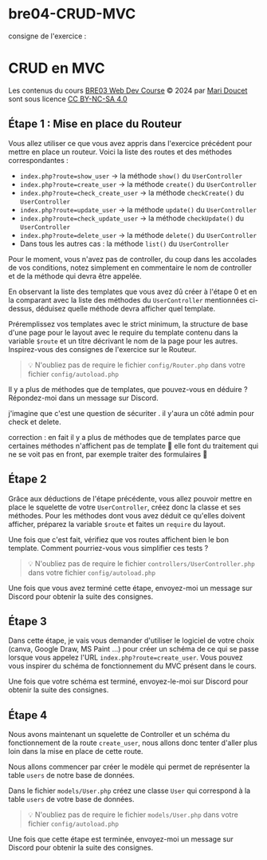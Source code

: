 # bre04-CRUD-MVC

consigne de l'exercice :

# CRUD en MVC

Les contenus du cours [BRE03 Web Dev Course](https://kornog-dev.github.io/BRE03/) © 2024 par [Mari Doucet](https://github.com/kornog-dev) sont sous licence [CC BY-NC-SA 4.0](https://creativecommons.org/licenses/by-nc-sa/4.0/?ref=chooser-v1)

## Étape 1 : Mise en place du Routeur

Vous allez utiliser ce que vous avez appris dans l'exercice précédent pour mettre en place un routeur. Voici la liste des routes et des méthodes correspondantes :

- `index.php?route=show_user` -> la méthode `show()` du `UserController`
- `index.php?route=create_user` -> la méthode `create()` du `UserController`
- `index.php?route=check_create_user` -> la méthode `checkCreate()` du `UserController`
- `index.php?route=update_user` -> la méthode `update()` du `UserController`
- `index.php?route=check_update_user` -> la méthode `checkUpdate()` du `UserController`
- `index.php?route=delete_user` -> la méthode `delete()` du `UserController`
- Dans tous les autres cas : la méthode `list()` du `UserController`

Pour le moment, vous n'avez pas de controller, du coup dans les accolades de vos conditions, notez simplement en commentaire le nom de controller et de la méthode qui devra être appelée.

En observant la liste des templates que vous avez dû créer à l'étape 0 et en la comparant avec la liste des méthodes du `UserController` mentionnées ci-dessus, déduisez quelle méthode devra afficher quel template.

Préremplissez vos templates avec le strict minimum, la structure de base d'une page pour le layout avec le require du template contenu dans la variable `$route` et un titre décrivant le nom de la page pour les autres. Inspirez-vous des consignes de l'exercice sur le Routeur.

>💡 N'oubliez pas de require le fichier `config/Router.php` dans votre fichier `config/autoload.php`

Il y a plus de méthodes que de templates, que pouvez-vous en déduire ? Répondez-moi dans un message sur Discord.

j'imagine que c'est une question de sécuriter . il y'aura un côté admin pour check et delete.

correction : 
en fait il y a plus de méthodes que de templates parce que certaines méthodes n'affichent pas de template 🙂
elle font du traitement qui ne se voit pas en front, par exemple traiter des formulaires 🙂


## Étape 2

Grâce aux déductions de l'étape précédente, vous allez pouvoir mettre en place le squelette de votre `UserController`, créez donc la classe et ses méthodes. Pour les méthodes dont vous avez déduit ce qu'elles doivent afficher, préparez la variable `$route` et faites un `require` du layout.

Une fois que c'est fait, vérifiez que vos routes affichent bien le bon template. Comment pourriez-vous vous simplifier ces tests ?

>💡 N'oubliez pas de require le fichier `controllers/UserController.php` dans votre fichier `config/autoload.php`

Une fois que vous avez terminé cette étape, envoyez-moi un message sur Discord pour obtenir la suite des consignes.


## Étape 3

Dans cette étape, je vais vous demander d'utiliser le logiciel de votre choix (canva, Google Draw, MS Paint ...) pour créer un schéma de ce qui se passe lorsque vous appelez l'URL `index.php?route=create_user`. Vous pouvez vous inspirer du schéma de fonctionnement du MVC présent dans le cours.

Une fois que votre schéma est terminé, envoyez-le-moi sur Discord pour obtenir la suite des consignes.

## Étape 4

Nous avons maintenant un squelette de Controller et un schéma du fonctionnement de la route `create_user`, nous allons donc tenter d'aller plus loin dans la mise en place de cette route.

Nous allons commencer par créer le modèle qui permet de représenter la table `users` de notre base de données. 

Dans le fichier `models/User.php` créez une classe `User` qui correspond à la table `users` de votre base de données.

>💡 N'oubliez pas de require le fichier `models/User.php` dans votre fichier `config/autoload.php`

Une fois que cette étape est terminée, envoyez-moi un message sur Discord pour obtenir la suite des consignes.